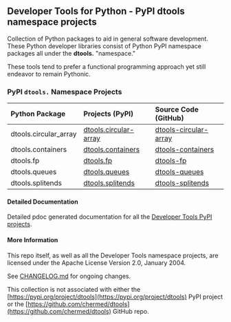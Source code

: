 ## Developer Tools for Python - PyPI dtools namespace projects

Collection of Python packages to aid in general software development.
These Python developer libraries consist of Python PyPI namespace
packages all under the **dtools.** "namespace."

These tools tend to prefer a functional programming approach yet
still endeavor to remain Pythonic.

### PyPI `dtools.` Namespace Projects

| Python Package | Projects (PyPI) | Source Code (GitHub) |
|:-------------- |:--------------- |:-------------------- |
| dtools.circular_array | [dtools.circular-array][11] | [dtools-circular-array][21] |
| dtools.containers | [dtools.containers][12] | [dtools-containers][22] |
| dtools.fp | [dtools.fp][13] | [dtools-fp][23] |
| dtools.queues | [dtools.queues][14] | [dtools-queues][24] |
| dtools.splitends | [dtools.splitends][15] | [dtools-splitends][25] |

#### Detailed Documentation

Detailed pdoc generated documentation for all the
[Developer Tools PyPI projects](https://grscheller.github.io/dtools-namespace-projects/).

#### More Information

This repo itself, as well as all the Developer Tools namespace projects,
are licensed under the Apache License Version 2.0, January 2004.

See [CHANGELOG.md](./CHANGELOG.md) for ongoing changes.

This collection is not associated with either the
[https://pypi.org/project/dtools](https://pypi.org/project/dtools)
PyPI project or the
[https://github.com/chermed/dtools](https://github.com/chermed/dtools)
GitHub repo.

[11]: https://pypi.org/project/dtools.circular-array/
[12]: https://pypi.org/project/dtools.containers/
[13]: https://pypi.org/project/dtools.fp/
[14]: https://pypi.org/project/dtools.queues/
[15]: https://pypi.org/project/dtools.splitends/
[21]: https://github.com/grscheller/dtools-circular-array/
[22]: https://github.com/grscheller/dtools-containers/
[23]: https://github.com/grscheller/dtools-fp/
[24]: https://github.com/grscheller/dtools-queues/
[25]: https://github.com/grscheller/dtools-splitends/
